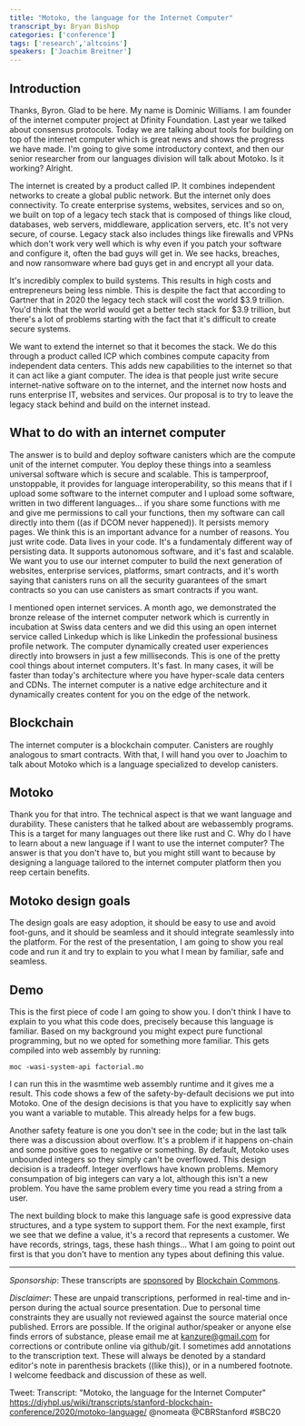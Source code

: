 ```yaml
---
title: "Motoko, the language for the Internet Computer"
transcript_by: Bryan Bishop
categories: ['conference']
tags: ['research','altcoins']
speakers: ['Joachim Breitner']
---
```

## Introduction

Thanks, Byron. Glad to be here. My name is Dominic Williams. I am founder of the internet computer project at Dfinity Foundation. Last year we talked about consensus protocols. Today we are talking about tools for building on top of the internet computer which is great news and shows the progress we have made. I'm going to give some introductory context, and then our senior researcher from our languages division will talk about Motoko. Is it working? Alright.

The internet is created by a product called IP. It combines independent networks to create a global public network. But the internet only does connectivity. To create enterprise systems, websites, services and so on, we built on top of a legacy tech stack that is composed of things like cloud, databases, web servers, middleware, application servers, etc. It's not very secure, of course. Legacy stack also includes things like firewalls and VPNs which don't work very well which is why even if you patch your software and configure it, often the bad guys will get in. We see hacks, breaches, and now ransomware where bad guys get in and encrypt all your data.

It's incredibly complex to build systems. This results in high costs and entrepreneurs being less nimble. This is despite the fact that according to Gartner that in 2020 the legacy tech stack will cost the world $3.9 trillion. You'd think that the world would get a better tech stack for $3.9 trillion, but there's a lot of problems starting with the fact that it's difficult to create secure systems.

We want to extend the internet so that it becomes the stack. We do this through a product called ICP which combines compute capacity from independent data centers. This adds new capabilities to the internet so that it can act like a giant computer. The idea is that people just write secure internet-native software on to the internet, and the internet now hosts and runs enterprise IT, websites and services. Our proposal is to try to leave the legacy stack behind and build on the internet instead.

## What to do with an internet computer

The answer is to build and deploy software canisters which are the compute unit of the internet computer. You deploy these things into a seamless universal software which is secure and scalable. This is tamperproof, unstoppable, it provides for language interoperability, so this means that if I upload some software to the internet computer and I upload some software, written in two different languages... if you share some functions with me and give me permissions to call your functions, then my software can call directly into them ((as if DCOM never happened)). It persists memory pages. We think this is an important advance for a number of reasons. You just write code. Data lives in your code. It's a fundamentaly different way of persisting data. It supports autonomous software, and it's fast and scalable. We want you to use our internet computer to build the next generation of websites, enterprise services, platforms, smart contracts, and it's worth saying that canisters runs on all the security guarantees of the smart contracts so you can use canisters as smart contracts if you want.

I mentioned open internet services. A month ago, we demonstrated the bronze release of the internet computer network which is currently in incubation at Swiss data centers and we did this using an open internet service called Linkedup which is like Linkedin the professional business profile network. The computer dynamically created user experiences directly into browsers in just a few milliseconds. This is one of the pretty cool things about internet computers. It's fast. In many cases, it will be faster than today's architecture where you have hyper-scale data centers and CDNs. The internet computer is a native edge architecture and it dynamically creates content for you on the edge of the network.

## Blockchain

The internet computer is a blockchain computer. Canisters are roughly analogous to smart contracts. With that, I will hand you over to Joachim to talk about Motoko which is a language specialized to develop canisters.

## Motoko

Thank you for that intro. The technical aspect is that we want language and durability. These canisters that he talked about are webassembly programs. This is a target for many languages out there like rust and C. Why do I have to learn about a new language if I want to use the internet computer? The answer is that you don't have to, but you might still want to because by designing a language tailored to the internet computer platform then you reep certain benefits.

## Motoko design goals

The design goals are easy adoption, it should be easy to use and avoid foot-guns, and it should be seamless and it should integrate seamlessly into the platform. For the rest of the presentation, I am going to show you real code and run it and try to explain to you what I mean by familiar, safe and seamless.

## Demo

This is the first piece of code I am going to show you. I don't think I have to explain to you what this code does, precisely because this language is familiar. Based on my background you might expect pure functional programming, but no we opted for something more familiar. This gets compiled into web assembly by running:

    moc -wasi-system-api factorial.mo

I can run this in the wasmtime web assembly runtime and it gives me a result. This code shows a few of the safety-by-default decisions we put into Motoko. One of the design decisions is that you have to explicitly say when you want a variable to mutable. This already helps for a few bugs.

Another safety feature is one you don't see in the code; but in the last talk there was a discussion about overflow. It's a problem if it happens on-chain and some positive goes to negative or something. By default, Motoko uses unbounded integers so they simply can't be overflowed. This design decision is a tradeoff. Integer overflows have known problems. Memory consumpation of big integers can vary a lot, although this isn't a new problem. You have the same problem every time you read a string from a user.

The next building block to make this language safe is good expressive data structures, and a type system to support them. For the next example, first we see that we define a value, it's a record that represents a customer. We have records, strings, tags, these hash things... What I am going to point out first is that you don't have to mention any types about defining this value.

----

<i>Sponsorship</i>: These transcripts are <a href="https://twitter.com/ChristopherA/status/1228763593782394880">sponsored</a> by <a href="https://blockchaincommons.com/">Blockchain Commons</a>.

<i>Disclaimer</i>: These are unpaid transcriptions, performed in real-time and in-person during the actual source presentation. Due to personal time constraints they are usually not reviewed against the source material once published. Errors are possible. If the original author/speaker or anyone else finds errors of substance, please email me at kanzure@gmail.com for corrections or contribute online via github/git. I sometimes add annotations to the transcription text. These will always be denoted by a standard editor's note in parenthesis brackets ((like this)), or in a numbered footnote. I welcome feedback and discussion of these as well.

Tweet: Transcript: "Motoko, the language for the Internet Computer" https://diyhpl.us/wiki/transcripts/stanford-blockchain-conference/2020/motoko-language/ @nomeata @CBRStanford #SBC20
